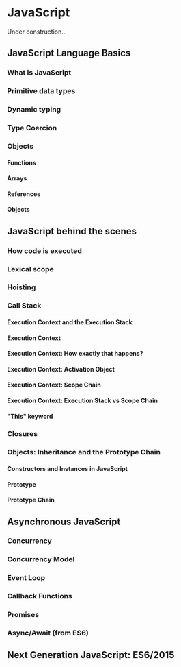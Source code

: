 # JavaScript

Under construction...

## JavaScript Language Basics

### What is JavaScript

### Primitive data types

### Dynamic typing

### Type Coercion

### Objects

#### Functions

#### Arrays

#### References

#### Objects

## JavaScript behind the scenes

### How code is executed

### Lexical scope

### Hoisting

### Call Stack

#### Execution Context and the Execution Stack

#### Execution Context

#### Execution Context: How exactly that happens?

#### Execution Context: Activation Object

#### Execution Context: Scope Chain

#### Execution Context: Execution Stack vs Scope Chain

#### "This" keyword

### Closures

### Objects: Inheritance and the Prototype Chain

#### Constructors and Instances in JavaScript

#### Prototype

#### Prototype Chain

## Asynchronous JavaScript

### Concurrency

### Concurrency Model

### Event Loop

### Callback Functions

### Promises

### Async/Await (from ES6)

## Next Generation JavaScript: ES6/2015
